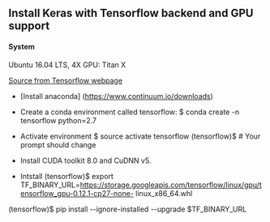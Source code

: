 ## Install Keras with Tensorflow backend and GPU support


#### System
 Ubuntu 16.04 LTS, 4X GPU: Titan X

[Source from Tensorflow webpage](https://www.tensorflow.org/get_started/os_setup#anaconda_installation)


 * [Install anaconda] (https://www.continuum.io/downloads)
 
 * Create a conda environment called tensorflow:
    $ conda create -n tensorflow python=2.7

* Activate environment
  $ source activate tensorflow
  (tensorflow)$  # Your prompt should change

*   Install CUDA toolkit 8.0 and CuDNN v5. 

* Intstall 
 (tensorflow)$ export TF_BINARY_URL=https://storage.googleapis.com/tensorflow/linux/gpu/tensorflow_gpu-0.12.1-cp27-none-  linux_x86_64.whl

 (tensorflow)$ pip install --ignore-installed --upgrade $TF_BINARY_URL
